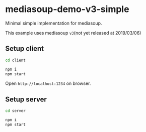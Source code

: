 # mediasoup-demo-v3-simple

Minimal simple implementation for mediasoup.

This example uses mediasoup `v3`(not yet released at 2019/03/06)

## Setup client

```sh
cd client

npm i
npm start
```

Open `http://localhost:1234` on browser.

## Setup server

```sh
cd server

npm i
npm start
```
